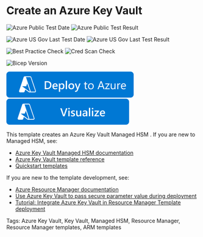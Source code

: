 # Create an Azure Key Vault

![Azure Public Test Date](https://azurequickstartsservice.blob.core.windows.net/badges/quickstarts/microsoft.keyvault/managed-hsm-create/PublicLastTestDate.svg)
![Azure Public Test Result](https://azurequickstartsservice.blob.core.windows.net/badges/quickstarts/microsoft.keyvault/managed-hsm-create/PublicDeployment.svg)

![Azure US Gov Last Test Date](https://azurequickstartsservice.blob.core.windows.net/badges/quickstarts/microsoft.keyvault/managed-hsm-create/FairfaxLastTestDate.svg)
![Azure US Gov Last Test Result](https://azurequickstartsservice.blob.core.windows.net/badges/quickstarts/microsoft.keyvault/managed-hsm-create/FairfaxDeployment.svg)

![Best Practice Check](https://azurequickstartsservice.blob.core.windows.net/badges/quickstarts/microsoft.keyvault/managed-hsm-create/BestPracticeResult.svg)
![Cred Scan Check](https://azurequickstartsservice.blob.core.windows.net/badges/quickstarts/microsoft.keyvault/managed-hsm-create/CredScanResult.svg)

![Bicep Version](https://azurequickstartsservice.blob.core.windows.net/badges/quickstarts/microsoft.keyvault/managed-hsm-create/BicepVersion.svg)

[![Deploy To Azure](https://raw.githubusercontent.com/Azure/azure-quickstart-templates/master/1-CONTRIBUTION-GUIDE/images/deploytoazure.svg?sanitize=true)](https://portal.azure.com/#create/Microsoft.Template/uri/https%3A%2F%2Fraw.githubusercontent.com%2FAzure%2Fazure-quickstart-templates%2Fmaster%2Fquickstarts%2Fmicrosoft.keyvault%2Fmanaged-hsm-create%2Fazuredeploy.json)  [![Visualize](https://raw.githubusercontent.com/Azure/azure-quickstart-templates/master/1-CONTRIBUTION-GUIDE/images/visualizebutton.svg?sanitize=true)](http://armviz.io/#/?load=https%3A%2F%2Fraw.githubusercontent.com%2FAzure%2Fazure-quickstart-templates%2Fmaster%2Fquickstarts%2Fmicrosoft.keyvault%2Fmanaged-hsm-create%2Fazuredeploy.json)

This template creates an Azure Key Vault Managed HSM . If you are new to Managed HSM, see:

- [Azure Key Vault Managed HSM documentation](https://docs.microsoft.com/azure/key-vault/managed-hsm)
- [Azure Key Vault template reference](https://docs.microsoft.com/azure/templates/microsoft.keyvault/allversions)
- [Quickstart templates](https://azure.microsoft.com/resources/templates/?resourceType=Microsoft.Keyvault)

If you are new to the template development, see:

- [Azure Resource Manager documentation](https://docs.microsoft.com/en-us/azure/azure-resource-manager/)
- [Use Azure Key Vault to pass secure parameter value during deployment](https://docs.microsoft.com/azure/azure-resource-manager/resource-manager-keyvault-parameter)
- [Tutorial: Integrate Azure Key Vault in Resource Manager Template deployment](https://docs.microsoft.com/azure/azure-resource-manager/resource-manager-tutorial-use-key-vault)

Tags: Azure Key Vault, Key Vault, Managed HSM, Resource Manager, Resource Manager templates, ARM templates
